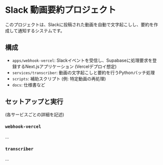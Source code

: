 # Slack 動画要約プロジェクト

このプロジェクトは、Slackに投稿された動画を自動で文字起こしし、要約を作成して通知するシステムです。

## 構成

- `apps/webhook-vercel`: Slackイベントを受信し、Supabaseに処理要求を登録するNext.jsアプリケーション (Vercelデプロイ想定)
- `services/transcriber`: 動画の文字起こしと要約を行うPythonバッチ処理
- `scripts`: 補助スクリプト (例: 特定動画の再処理)
- `docs`: 仕様書など

## セットアップと実行

(各サービスごとの詳細を記述)

### `webhook-vercel`

...

### `transcriber`

... 